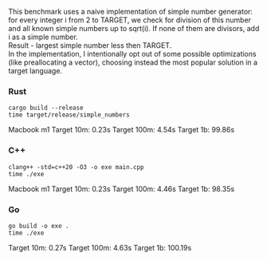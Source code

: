 This benchmark uses a naive implementation of simple number generator: for every integer i from 2 to TARGET, we check for division of this number and all known simple numbers up to sqrt(i). If none of them are divisors, add i as a simple number.  
Result - largest simple number less then TARGET.   
In the implementation, I intentionally opt out of some possible optimizations (like preallocating a vector), choosing instead the most popular solution in a target language.
### Rust
```
cargo build --release 
time target/release/simple_numbers
```
Macbook m1
Target 10m: 0.23s
Target 100m: 4.54s
Target 1b: 99.86s
### C++
```
clang++ -std=c++20 -O3 -o exe main.cpp
time ./exe
```
Macbook m1
Target 10m: 0.23s
Target 100m: 4.46s
Target 1b: 98.35s
### Go
```
go build -o exe .
time ./exe
```
Target 10m: 0.27s
Target 100m: 4.63s
Target 1b: 100.19s